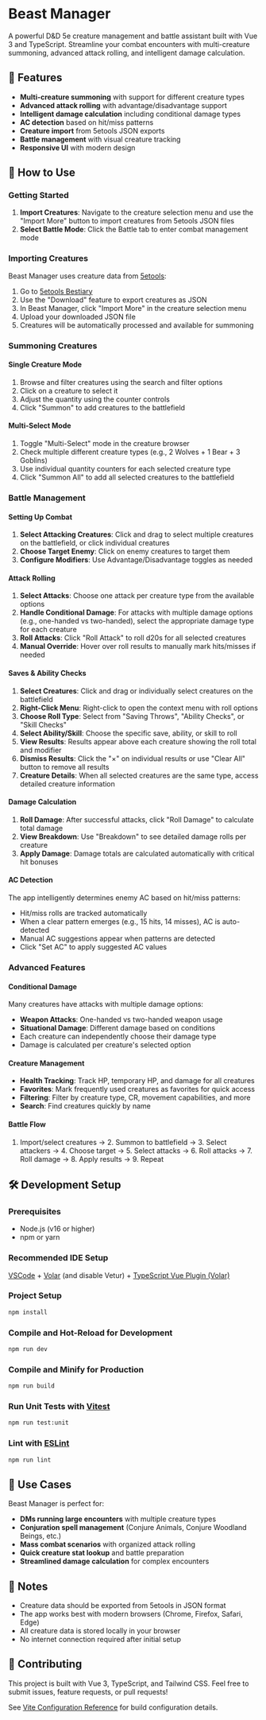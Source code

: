 # Beast Manager

A powerful D&D 5e creature management and battle assistant built with Vue 3 and TypeScript. Streamline your combat encounters with multi-creature summoning, advanced attack rolling, and intelligent damage calculation.

## 🚀 Features

- **Multi-creature summoning** with support for different creature types
- **Advanced attack rolling** with advantage/disadvantage support
- **Intelligent damage calculation** including conditional damage types
- **AC detection** based on hit/miss patterns
- **Creature import** from 5etools JSON exports
- **Battle management** with visual creature tracking
- **Responsive UI** with modern design

## 📖 How to Use

### Getting Started

1. **Import Creatures**: Navigate to the creature selection menu and use the "Import More" button to import creatures from 5etools JSON files
2. **Select Battle Mode**: Click the Battle tab to enter combat management mode

### Importing Creatures

Beast Manager uses creature data from [5etools](https://5e.tools/):

1. Go to [5etools Bestiary](https://5e.tools/bestiary.html)
2. Use the "Download" feature to export creatures as JSON
3. In Beast Manager, click "Import More" in the creature selection menu
4. Upload your downloaded JSON file
5. Creatures will be automatically processed and available for summoning

### Summoning Creatures

#### Single Creature Mode
1. Browse and filter creatures using the search and filter options
2. Click on a creature to select it
3. Adjust the quantity using the counter controls
4. Click "Summon" to add creatures to the battlefield

#### Multi-Select Mode  
1. Toggle "Multi-Select" mode in the creature browser
2. Check multiple different creature types (e.g., 2 Wolves + 1 Bear + 3 Goblins)
3. Use individual quantity counters for each selected creature type
4. Click "Summon All" to add all selected creatures to the battlefield

### Battle Management

#### Setting Up Combat
1. **Select Attacking Creatures**: Click and drag to select multiple creatures on the battlefield, or click individual creatures
2. **Choose Target Enemy**: Click on enemy creatures to target them
3. **Configure Modifiers**: Use Advantage/Disadvantage toggles as needed

#### Attack Rolling
1. **Select Attacks**: Choose one attack per creature type from the available options
2. **Handle Conditional Damage**: For attacks with multiple damage options (e.g., one-handed vs two-handed), select the appropriate damage type for each creature
3. **Roll Attacks**: Click "Roll Attack" to roll d20s for all selected creatures
4. **Manual Override**: Hover over roll results to manually mark hits/misses if needed

#### Saves & Ability Checks
1. **Select Creatures**: Click and drag or individually select creatures on the battlefield
2. **Right-Click Menu**: Right-click to open the context menu with roll options
3. **Choose Roll Type**: Select from "Saving Throws", "Ability Checks", or "Skill Checks"
4. **Select Ability/Skill**: Choose the specific save, ability, or skill to roll
5. **View Results**: Results appear above each creature showing the roll total and modifier
6. **Dismiss Results**: Click the "×" on individual results or use "Clear All" button to remove all results
7. **Creature Details**: When all selected creatures are the same type, access detailed creature information

#### Damage Calculation
1. **Roll Damage**: After successful attacks, click "Roll Damage" to calculate total damage
2. **View Breakdown**: Use "Breakdown" to see detailed damage rolls per creature
3. **Apply Damage**: Damage totals are calculated automatically with critical hit bonuses

#### AC Detection
The app intelligently determines enemy AC based on hit/miss patterns:
- Hit/miss rolls are tracked automatically
- When a clear pattern emerges (e.g., 15 hits, 14 misses), AC is auto-detected
- Manual AC suggestions appear when patterns are detected
- Click "Set AC" to apply suggested AC values

### Advanced Features

#### Conditional Damage
Many creatures have attacks with multiple damage options:
- **Weapon Attacks**: One-handed vs two-handed weapon usage
- **Situational Damage**: Different damage based on conditions
- Each creature can independently choose their damage type
- Damage is calculated per creature's selected option

#### Creature Management
- **Health Tracking**: Track HP, temporary HP, and damage for all creatures  
- **Favorites**: Mark frequently used creatures as favorites for quick access
- **Filtering**: Filter by creature type, CR, movement capabilities, and more
- **Search**: Find creatures quickly by name

#### Battle Flow
1. Import/select creatures → 2. Summon to battlefield → 3. Select attackers → 4. Choose target → 5. Select attacks → 6. Roll attacks → 7. Roll damage → 8. Apply results → 9. Repeat

## 🛠️ Development Setup

### Prerequisites
- Node.js (v16 or higher)
- npm or yarn

### Recommended IDE Setup
[VSCode](https://code.visualstudio.com/) + [Volar](https://marketplace.visualstudio.com/items?itemName=Vue.volar) (and disable Vetur) + [TypeScript Vue Plugin (Volar)](https://marketplace.visualstudio.com/items?itemName=Vue.vscode-typescript-vue-plugin)

### Project Setup

```sh
npm install
```

### Compile and Hot-Reload for Development

```sh
npm run dev
```

### Compile and Minify for Production

```sh
npm run build
```

### Run Unit Tests with [Vitest](https://vitest.dev/)

```sh
npm run test:unit
```

### Lint with [ESLint](https://eslint.org/)

```sh
npm run lint
```

## 🎯 Use Cases

Beast Manager is perfect for:
- **DMs running large encounters** with multiple creature types
- **Conjuration spell management** (Conjure Animals, Conjure Woodland Beings, etc.)
- **Mass combat scenarios** with organized attack rolling
- **Quick creature stat lookup** and battle preparation
- **Streamlined damage calculation** for complex encounters

## 📝 Notes

- Creature data should be exported from 5etools in JSON format
- The app works best with modern browsers (Chrome, Firefox, Safari, Edge)  
- All creature data is stored locally in your browser
- No internet connection required after initial setup

## 🤝 Contributing

This project is built with Vue 3, TypeScript, and Tailwind CSS. Feel free to submit issues, feature requests, or pull requests!

See [Vite Configuration Reference](https://vitejs.dev/config/) for build configuration details.
